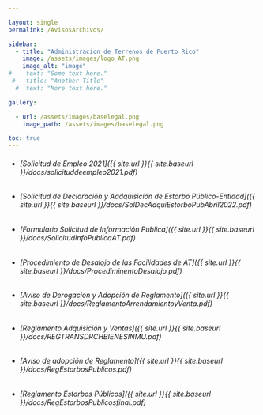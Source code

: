 ```yaml
---

layout: single
permalink: /AvisosArchivos/

sidebar:
  - title: "Administracion de Terrenos de Puerto Rico"
    image: /assets/images/logo_AT.png
    image_alt: "image"
#    text: "Some text here."
 # - title: "Another Title"
  #  text: "More text here."

gallery:

  - url: /assets/images/baselegal.png
    image_path: /assets/images/baselegal.png

toc: true
---
```




* ###### [Solicitud de Empleo 2021]({{ site.url }}{{ site.baseurl }}/docs/solicituddeempleo2021.pdf)
* ###### [Solicitud de Declaración y Aadquisición de Estorbo Público-Entidad]({{ site.url }}{{ site.baseurl }}/docs/SolDecAdquiEstorboPubAbril2022.pdf)
* ###### [Formulario Solicitud de Información Publica]({{ site.url }}{{ site.baseurl }}/docs/SolicitudInfoPublicaAT.pdf)
* ###### [Procedimiento de Desalojo de las Facilidades de AT]({{ site.url }}{{ site.baseurl }}/docs/ProcediminentoDesalojo.pdf)
* ###### [Aviso de Derogacion y Adopción de Reglamento]({{ site.url }}{{ site.baseurl }}/docs/ReglamentoArrendamientoyVenta.pdf)
* ###### [Reglamento Adquisición y Ventas]({{ site.url }}{{ site.baseurl }}/docs/REGTRANSDRCHBIENESINMU.pdf)
* ###### [Aviso de adopción de Reglamento]({{ site.url }}{{ site.baseurl }}/docs/RegEstorbosPublicos.pdf)
* ###### [Reglamento Estorbos Públicos]({{ site.url }}{{ site.baseurl }}/docs/RegEstorbosPublicosfinal.pdf)

